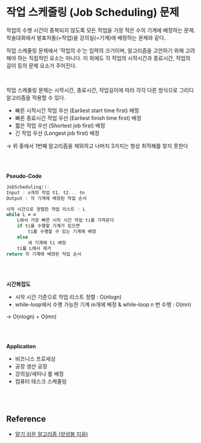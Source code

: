 # 작업 스케줄링 (Job Scheduling) 문제

작업의 수행 시간이 중복되지 않도록 모든 작업을 가장 적은 수의 기계에 배정하는 문제. 학술대회에서 발표자들(=작업)을 강의실(=기계)에 배정하는 문제와 같다.

작업 스케줄링 문제에서 ‘작업의 수’는 입력의 크기이며, 알고리즘을 고안하기 위해 고려해야 하는 직접적인 요소는 아니다. 이 외에도 각 작업의 시작시간과 종료시간, 작업의 길이 등의 문제 요소가 주어진다.

<br>

작업 스케줄링 문제는 시작시간, 종료시간, 작업길이에 따라 각각 다른 방식으로 그리디 알고리즘을 적용할 수 있다.

- 빠른 시작시간 작업 우선 (Earliest start time first) 배정
- 빠른 종료시간 작업 우선 (Earliest finish time first) 배정
- 짧은 작업 우선 (Shortest job first) 배정
- 긴 작업 우선 (Longest job first) 배정

→ 위 중에서 1번째 알고리즘을 제외하고 나머지 3가지는 항상 최적해를 찾지 못한다

<br>
<br>

**Pseudo-Code**

```c
JobScheduling():
Input : n개의 작업 t1, t2... tn
Output : 각 기계에 배정된 작업 순서

시작 시간으로 정렬한 작업 리스트 : L
while L ≠ ∅
	L에서 가장 빠른 시작 시간 작업 ti를 가져온다
	if ti를 수행할 기계가 있으면
		ti를 수행할 수 있는 기계에 배정
	else
		새 기계에 ti 배정
	ti를 L에서 제거
return 각 기계에 배정된 작업 순서
```

<br>
<br>

**시간복잡도**

- 시작 시간 기준으로 작업 리스트 정렬 : O(nlogn)
- while-loop에서 수행 가능한 기계 m개에 배정 & while-loop n 번 수행 : O(mn)

→ O(nlogn) + O(mn)

<br>
<br>

**Application**

- 비즈니스 프로세싱
- 공장 생산 공정
- 강의실/세미나 룸 배정
- 컴퓨터 태스크 스케줄링

<br>
<br>

## Reference
- [알기 쉬운 알고리즘 (양성봉 지음)](http://www.kyobobook.co.kr/product/detailViewKor.laf?mallGb=KOR&ejkGb=KOR&linkClass=&barcode=9788970504896)
